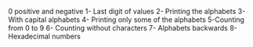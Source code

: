 0 positive and negative
1- Last digit of values
2- Printing the alphabets
3- With capital alphabets
4- Printing only some of the alphabets
5-Counting from 0 to 9
6- Counting without characters
7- Alphabets backwards
8- Hexadecimal numbers
